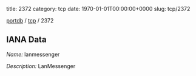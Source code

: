 title: 2372
category: tcp
date: 1970-01-01T00:00:00+0000
slug: tcp/2372

[portdb](/) / [tcp](/category/tcp.html) / 2372


## IANA Data

_Name:_ lanmessenger

_Description:_ LanMessenger


